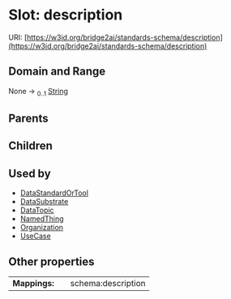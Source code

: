 
# Slot: description




URI: [https://w3id.org/bridge2ai/standards-schema/description](https://w3id.org/bridge2ai/standards-schema/description)


## Domain and Range

None &#8594;  <sub>0..1</sub> [String](types/String.md)

## Parents


## Children


## Used by

 * [DataStandardOrTool](DataStandardOrTool.md)
 * [DataSubstrate](DataSubstrate.md)
 * [DataTopic](DataTopic.md)
 * [NamedThing](NamedThing.md)
 * [Organization](Organization.md)
 * [UseCase](UseCase.md)

## Other properties

|  |  |  |
| --- | --- | --- |
| **Mappings:** | | schema:description |

